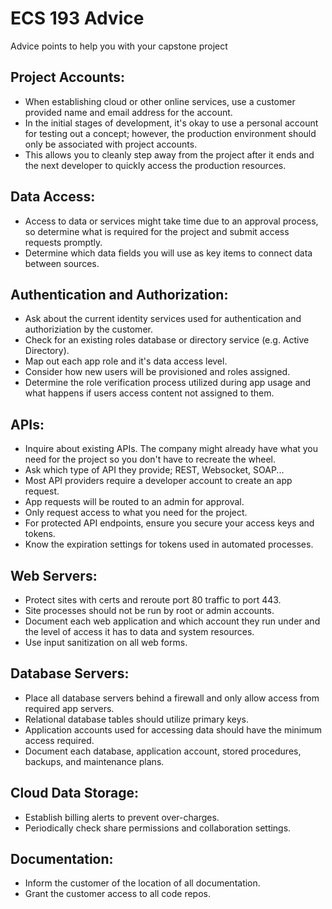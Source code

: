 # ECS 193 Advice

Advice points to help you with your capstone project


## Project Accounts:

- When establishing cloud or other online services, use a customer provided name and email address for the account. 
- In the initial stages of development, it's okay to use a personal account for testing out a concept; however, the production environment should only be associated with project accounts.
- This allows you to cleanly step away from the project after it ends and the next developer to quickly access the production resources.


## Data Access:

- Access to data or services might take time due to an approval process, so determine what is required for the project and submit access requests promptly.
- Determine which data fields you will use as key items to connect data between sources.


## Authentication and Authorization:

- Ask about the current identity services used for authentication and authoriziation by the customer.
- Check for an existing roles database or directory service (e.g. Active Directory).
- Map out each app role and it's data access level.
- Consider how new users will be provisioned and roles assigned.
- Determine the role verification process utilized during app usage and what happens if users access content not assigned to them.


## APIs:

- Inquire about existing APIs. The company might already have what you need for the project so you don't have to recreate the wheel.
- Ask which type of API they provide; REST, Websocket, SOAP...
- Most API providers require a developer account to create an app request.
- App requests will be routed to an admin for approval.
- Only request access to what you need for the project.
- For protected API endpoints, ensure you secure your access keys and tokens.
- Know the expiration settings for tokens used in automated processes.


## Web Servers:

- Protect sites with certs and reroute port 80 traffic to port 443.
- Site processes should not be run by root or admin accounts.
- Document each web application and which account they run under and the level of access it has to data and system resources.
- Use input sanitization on all web forms.


## Database Servers:

- Place all database servers behind a firewall and only allow access from required app servers.
- Relational database tables should utilize primary keys.
- Application accounts used for accessing data should have the minimum access required.
- Document each database, application account, stored procedures, backups, and maintenance plans.


## Cloud Data Storage:

- Establish billing alerts to prevent over-charges.
- Periodically check share permissions and collaboration settings.


## Documentation:

- Inform the customer of the location of all documentation.
- Grant the customer access to all code repos.









